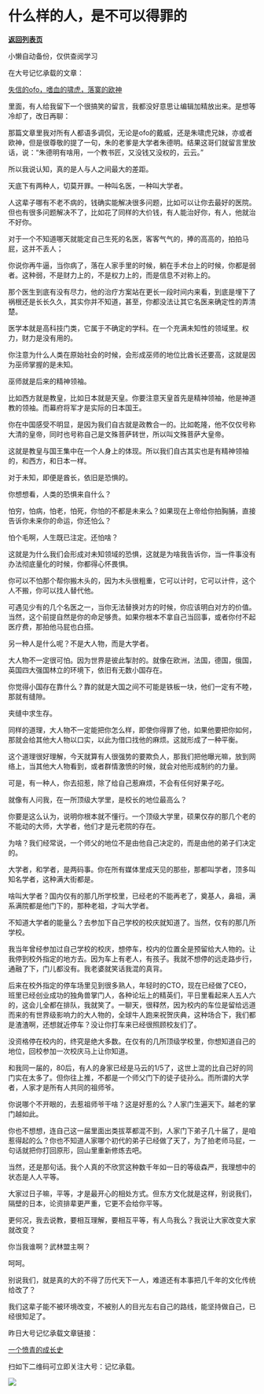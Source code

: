 # 什么样的人，是不可以得罪的

[**返回列表页**](/gzh/记忆承载3)

小懒自动备份，仅供查阅学习

在大号记忆承载的文章：

[失信的ofo，嗜血的啸虎，落寞的欧神](https://mp.weixin.qq.com/s?__biz=MzU0MjYwNDU2Mw==&mid=2247485439&idx=1&sn=67488dac34f6c1d0304077f4e92bbfd8&chksm=fb196b83cc6ee2950e8fa6b61fef887ec0a8737340b3bb367ec897fc24b2b43528e2ddbc9d9b&token=1294180506&lang=zh_CN&client=tim&ADUIN=2491712017&ADSESSION=1546050767&ADTAG=CLIENT.QQ.5579_.0&ADPUBNO=26833&scene=21#wechat_redirect)  

  

里面，有人给我留下一个很搞笑的留言，我都没好意思让编辑加精放出来。是想等冷却了，改日再聊：

  

那篇文章里我对所有人都语多调侃，无论是ofo的戴威，还是朱啸虎兄妹，亦或者欧神，但是很尊敬的提了一句，朱的老爹是大学者朱德明。结果这哥们就留言里放话，说：“朱德明有啥用，一个教书匠，又没钱又没权的，云云。”  

  

所以我说认知，真的是人与人之间最大的差距。

  

天底下有两种人，切莫开罪。一种叫名医，一种叫大学者。

  

人这辈子哪有不老不病的，钱确实能解决很多问题，比如可以让你去最好的医院。但也有很多问题解决不了，比如花了同样的大价钱，有人能治好你，有人，他就治不好你。

  

对于一个不知道哪天就能定自己生死的名医，客客气气的，捧的高高的，拍拍马屁，这并不丢人；

  

你说你再牛逼，当你病了，落在人家手里的时候，躺在手术台上的时候，你都是弱者。这种弱，不是财力上的，不是权力上的，而是信息不对称上的。

  

那个医生到底有没有尽力，他的治疗方案站在更长一段时间内来看，到底是埋下了祸根还是长长久久，其实你并不知道，甚至，你都没法让其它名医来确定性的弄清楚。

  

医学本就是高科技门类，它属于不确定的学科。在一个充满未知性的领域里。权力，财力是没有用的。

  

你注意为什么人类在原始社会的时候，会形成巫师的地位比酋长还要高，这就是因为巫师掌握的是未知。

  

巫师就是后来的精神领袖。

  

比如西方就是教皇，比如日本就是天皇。你要注意天皇首先是精神领袖，他是神道教的领袖。而幕府将军才是实际的日本国王。

  

你在中国感受不明显，是因为我们自古就是政教合一的。比如乾隆，他不仅仅号称大清的皇帝，同时也号称自己是文殊菩萨转世，所以叫文殊菩萨大皇帝。

  

这就是教皇与国王集中在一个人身上的体现。所以我们自古其实也是有精神领袖的，和西方，和日本一样。

  

对于未知，即便是酋长，依旧是恐惧的。

  

你想想看，人类的恐惧来自什么？

怕穷，怕病，怕老，怕死，你怕的不都是未来么？如果现在上帝给你拍胸脯，直接告诉你未来你的命运，你还怕么？

  

怕个毛啊，人生既已注定。还怕啥？

  

这就是为什么我们会形成对未知领域的恐惧，这就是为啥我告诉你，当一件事没有办法彻底量化的时候，你都得心怀畏惧。

  

你可以不怕那个帮你搬木头的，因为木头很粗重，它可以计时，它可以计件，这个人不搬，你可以找人替代他。

  

可遇见少有的几个名医之一，当你无法替换对方的时候，你应该明白对方的价值。当然，这个前提自然是你的命足够贵。如果你根本不拿自己当回事，或者你付不起医疗费，那拍他马屁也白搭。

  

另一种人是什么呢？不是大人物，而是大学者。

  

大人物不一定很可怕。因为世界是彼此掣肘的。就像在欧洲，法国，德国，俄国，英国四大强国林立的环境下，依旧有无数小国存在。

  

你觉得小国存在靠什么？靠的就是大国之间不可能是铁板一块，他们一定有不睦，那就有缝隙。

  

夹缝中求生存。

  

同样的道理，大人物不一定能把你怎么样，即使你得罪了他，如果他要把你如何，那就会给其他大人物以口实，以此为借口找他的麻烦。这就形成了一种平衡。

  

这个道理很好理解，今天就算有人很强势的要欺负人，那我们把他曝光嘛，放到网络上，当其他大人物看到，或者群情激愤的时候，就会对他形成制约的力量。

  

可是，有一种人，你去招惹，除了给自己惹麻烦，不会有任何好果子吃。  

  

就像有人问我，在一所顶级大学里，是校长的地位最高么？

  

你要是这么认为，说明你根本就不懂行。一个顶级大学里，硕果仅存的那几个老的不能动的大师，大学者，他们才是元老院的存在。

  

为啥？我们经常说，一个师父的地位不是由他自己决定的，而是由他的弟子们决定的。

  

大学者，和学者，是两码事。你在所有媒体里成天见的那些，那都叫学者，顶多叫知名学者，这种满大街都是。  

  

啥叫大学者？国内仅有的那几所学校里，已经老的不能再老了，奠基人，鼻祖，满系满院都是他门下的，那种老祖，才叫大学者。  

  

不知道大学者的能量么？去参加下自己学校的校庆就知道了。当然，仅有的那几所学校。

  

我当年曾经参加过自己学校的校庆，想停车，校内的位置全是预留给大人物的。让我停到校外指定的地方去。因为车上有老人，有孩子。我就不想停的远走路步行，通融了下，门儿都没有。我老婆就笑话我混的真背。

  

后来在校外指定的停车场里见到很多熟人，年轻时的CTO，现在已经做了CEO，班里已经创业成功的独角兽掌门人，各种论坛上的精英们，平日里看起来人五人六的，这会儿全都在排队，我就笑了。一聊天，很释然，因为校内的车位是留给远道而来的有世界级影响力的大人物的，全球牛人跑来祝贺庆典，这种场合下，我们都是渣渣啊，还想就近停车？没让你打车来已经很照顾校友们了。

  

没资格停在校内的，终究是绝大多数。在仅有的几所顶级学校里，你想知道自己的地位，回校参加一次校庆马上让你知道。

  

和我同一届的，80后，有人的身家已经是马云的1/5了，这世上混的比自己好的同门实在太多了。但你往上推，不都是一个师父门下的徒子徒孙么。而所谓的大学者，人家才是所有人共同的祖师爷。

  

你说哪个不开眼的，去惹祖师爷干啥？这是好惹的么？人家门生遍天下。越老的掌门越如此。

  

你也不想想，连自己这一届里面出类拔萃都混不到，人家门下弟子几十届了，是咱惹得起的么？你也不知道人家哪个初代的弟子已经做了天了，为了拍老师马屁，一句话就把你打回原形，回山里重新修炼去吧。

  

当然，还是那句话。我个人真的不欣赏这种数千年如一日的等级森严，我理想中的状态是人人平等。  

  

大家过日子嘛，平等，才是最开心的相处方式。但东方文化就是这样，别说我们，隔壁的日本，论资排辈更严重，它更不会给你平等。

  

更何况，我去说教，要相互理解，要相互平等，有人鸟我么？我说让大家改变大家就改变？

  

你当我谁啊？武林盟主啊？

  

呵呵。

  

别说我们，就是真的大的不得了历代天下一人，难道还有本事把几千年的文化传统给改了？

  

我们这辈子能不被环境改变，不被别人的目光左右自己的路线，能坚持做自己，已经很知足了。

  

昨日大号记忆承载文章链接：

[一个愤青的成长史](https://mp.weixin.qq.com/s?__biz=MzU0MjYwNDU2Mw==&mid=2247485484&idx=1&sn=a8d95fe6cfc5480932219c8285dcb23a&chksm=fb196450cc6eed4642f93927aec37aa319c2767eafe88558814d65fe5a1352c1befa3c86c0e4&token=410508506&lang=zh_CN&scene=21#wechat_redirect)  

  

扫如下二维码可立即关注大号：记忆承载。  

![](https://mmbiz.qpic.cn/mmbiz_jpg/aYCQDPqZ8kyibI8Pjvo590Uj6EEMNJyUpWrIpaqzYBLjR1sjeMxFic7pUib7gCY4myMmSj3DxzBwIOoXBQ2ricia2Lw/640?wx_fmt=jpeg)

